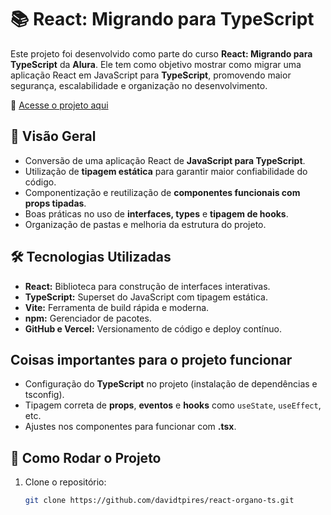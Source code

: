 # 📚 React: Migrando para TypeScript

Este projeto foi desenvolvido como parte do curso **React: Migrando para TypeScript** da **Alura**. Ele tem como objetivo mostrar como migrar uma aplicação React em JavaScript para **TypeScript**, promovendo maior segurança, escalabilidade e organização no desenvolvimento.

🔗 [Acesse o projeto aqui](https://organo-ts-7w7w.vercel.app/)

## 📌 Visão Geral

- Conversão de uma aplicação React de **JavaScript para TypeScript**.
- Utilização de **tipagem estática** para garantir maior confiabilidade do código.
- Componentização e reutilização de **componentes funcionais com props tipadas**.
- Boas práticas no uso de **interfaces, types** e **tipagem de hooks**.
- Organização de pastas e melhoria da estrutura do projeto.

## 🛠️ Tecnologias Utilizadas

- **React:** Biblioteca para construção de interfaces interativas.
- **TypeScript:** Superset do JavaScript com tipagem estática.
- **Vite:** Ferramenta de build rápida e moderna.
- **npm:** Gerenciador de pacotes.
- **GitHub e Vercel:** Versionamento de código e deploy contínuo.

## Coisas importantes para o projeto funcionar

- Configuração do **TypeScript** no projeto (instalação de dependências e tsconfig).
- Tipagem correta de **props**, **eventos** e **hooks** como `useState`, `useEffect`, etc.
- Ajustes nos componentes para funcionar com **.tsx**.

## 🚀 Como Rodar o Projeto

1. Clone o repositório:
   ```bash
   git clone https://github.com/davidtpires/react-organo-ts.git
